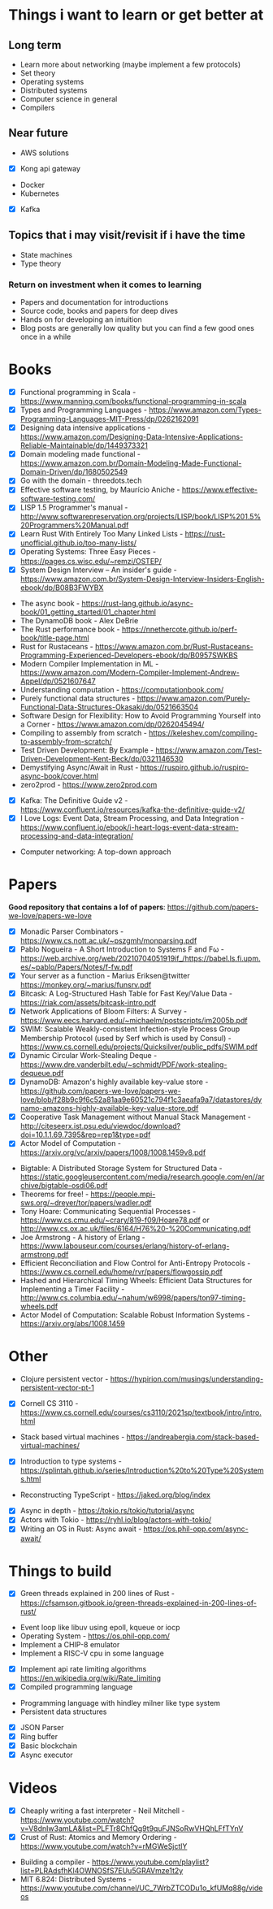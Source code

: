 # Things i want to learn or get better at

## Long term

- Learn more about networking (maybe implement a few protocols)
- Set theory
- Operating systems
- Distributed systems
- Computer science in general
- Compilers

## Near future

- AWS solutions
- [x] Kong api gateway
- Docker
- Kubernetes
- [x] Kafka

## Topics that i may visit/revisit if i have the time

- State machines
- Type theory

### Return on investment when it comes to learning

- Papers and documentation for introductions
- Source code, books and papers for deep dives
- Hands on for developing an intuition
- Blog posts are generally low quality but you can find a few good ones once in a while

# Books

- [x] Functional programming in Scala - https://www.manning.com/books/functional-programming-in-scala
- [x] Types and Programming Languages - https://www.amazon.com/Types-Programming-Languages-MIT-Press/dp/0262162091
- [x] Designing data intensive applications - https://www.amazon.com/Designing-Data-Intensive-Applications-Reliable-Maintainable/dp/1449373321
- [x] Domain modeling made functional - https://www.amazon.com.br/Domain-Modeling-Made-Functional-Domain-Driven/dp/1680502549
- [x] Go with the domain - threedots.tech
- [x] Effective software testing, by Maurício Aniche - https://www.effective-software-testing.com/
- [x] LISP 1.5 Programmer's manual - http://www.softwarepreservation.org/projects/LISP/book/LISP%201.5%20Programmers%20Manual.pdf
- [x] Learn Rust With Entirely Too Many Linked Lists - https://rust-unofficial.github.io/too-many-lists/
- [x] Operating Systems: Three Easy Pieces - https://pages.cs.wisc.edu/~remzi/OSTEP/
- [x] System Design Interview – An insider's guide - https://www.amazon.com.br/System-Design-Interview-Insiders-English-ebook/dp/B08B3FWYBX
- The async book - https://rust-lang.github.io/async-book/01_getting_started/01_chapter.html
- The DynamoDB book - Alex DeBrie
- The Rust performance book - https://nnethercote.github.io/perf-book/title-page.html
- Rust for Rustaceans - https://www.amazon.com.br/Rust-Rustaceans-Programming-Experienced-Developers-ebook/dp/B0957SWKBS
- Modern Compiler Implementation in ML - https://www.amazon.com/Modern-Compiler-Implement-Andrew-Appel/dp/0521607647
- Understanding computation - https://computationbook.com/
- Purely functional data structures - https://www.amazon.com/Purely-Functional-Data-Structures-Okasaki/dp/0521663504
- Software Design for Flexibility: How to Avoid Programming Yourself into a Corner - https://www.amazon.com/dp/0262045494/
- Compiling to assembly from scratch - https://keleshev.com/compiling-to-assembly-from-scratch/
- Test Driven Development: By Example - https://www.amazon.com/Test-Driven-Development-Kent-Beck/dp/0321146530
- Demystifying Async/Await in Rust - https://ruspiro.github.io/ruspiro-async-book/cover.html
- zero2prod - https://www.zero2prod.com
- [x] Kafka: The Definitive Guide v2 - https://www.confluent.io/resources/kafka-the-definitive-guide-v2/
- [x] I Love Logs: Event Data, Stream Processing, and Data Integration - https://www.confluent.io/ebook/i-heart-logs-event-data-stream-processing-and-data-integration/
- Computer networking: A top-down approach

# Papers
**Good repository that contains a lof of papers**: https://github.com/papers-we-love/papers-we-love

- [x] Monadic Parser Combinators - https://www.cs.nott.ac.uk/~pszgmh/monparsing.pdf
- [x] Pablo Nogueira - A Short Introduction to Systems F and Fω - https://web.archive.org/web/20210704051919if_/https://babel.ls.fi.upm.es/~pablo/Papers/Notes/f-fw.pdf
- [x] Your server as a function - Marius Eriksen@twitter https://monkey.org/~marius/funsrv.pdf
- [x] Bitcask: A Log-Structured Hash Table for Fast Key/Value Data - https://riak.com/assets/bitcask-intro.pdf
- [x] Network Applications of Bloom Filters: A Survey - https://www.eecs.harvard.edu/~michaelm/postscripts/im2005b.pdf
- [x] SWIM: Scalable Weakly-consistent Infection-style Process Group Membership Protocol (used by Serf which is used by Consul) - https://www.cs.cornell.edu/projects/Quicksilver/public_pdfs/SWIM.pdf
- [x] Dynamic Circular Work-Stealing Deque - https://www.dre.vanderbilt.edu/~schmidt/PDF/work-stealing-dequeue.pdf
- [x] DynamoDB: Amazon's highly available key-value store - https://github.com/papers-we-love/papers-we-love/blob/f28b9c9f6c52a81aa9e60521c794f1c3aeafa9a7/datastores/dynamo-amazons-highly-available-key-value-store.pdf
- [x] Cooperative Task Management without Manual Stack Management - http://citeseerx.ist.psu.edu/viewdoc/download?doi=10.1.1.69.7395&rep=rep1&type=pdf
- [x] Actor Model of Computation - https://arxiv.org/vc/arxiv/papers/1008/1008.1459v8.pdf
- Bigtable: A Distributed Storage System for Structured Data - https://static.googleusercontent.com/media/research.google.com/en//archive/bigtable-osdi06.pdf
- Theorems for free! - https://people.mpi-sws.org/~dreyer/tor/papers/wadler.pdf
- Tony Hoare: Communicating Sequential Processes - https://www.cs.cmu.edu/~crary/819-f09/Hoare78.pdf or http://www.cs.ox.ac.uk/files/6164/H76%20-%20Communicating.pdf
- Joe Armstrong - A history of Erlang - https://www.labouseur.com/courses/erlang/history-of-erlang-armstrong.pdf
- Efficient Reconciliation and Flow Control for Anti-Entropy Protocols - https://www.cs.cornell.edu/home/rvr/papers/flowgossip.pdf
- Hashed and Hierarchical Timing Wheels: Efficient Data Structures for Implementing a Timer Facility - http://www.cs.columbia.edu/~nahum/w6998/papers/ton97-timing-wheels.pdf
- Actor Model of Computation: Scalable Robust Information Systems - https://arxiv.org/abs/1008.1459

# Other

- Clojure persistent vector - https://hypirion.com/musings/understanding-persistent-vector-pt-1
- [x] Cornell CS 3110 - https://www.cs.cornell.edu/courses/cs3110/2021sp/textbook/intro/intro.html
- Stack based virtual machines - https://andreabergia.com/stack-based-virtual-machines/
- [x] Introduction to type systems - https://splintah.github.io/series/Introduction%20to%20Type%20Systems.html
- Reconstructing TypeScript - https://jaked.org/blog/index
- [x] Async in depth - https://tokio.rs/tokio/tutorial/async
- [x] Actors with Tokio - https://ryhl.io/blog/actors-with-tokio/
- [x] Writing an OS in Rust: Async await - https://os.phil-opp.com/async-await/

# Things to build

- [x] Green threads explained in 200 lines of Rust - https://cfsamson.gitbook.io/green-threads-explained-in-200-lines-of-rust/
- Event loop like libuv using epoll, kqueue or iocp
- Operating System - https://os.phil-opp.com/
- Implement a CHIP-8 emulator
- Implement a RISC-V cpu in some language
- [x] Implement api rate limiting algorithms https://en.wikipedia.org/wiki/Rate_limiting
- [x] Compiled programming language
- Programming language with hindley milner like type system
- Persistent data structures
- [x] JSON Parser
- [x] Ring buffer
- [x] Basic blockchain
- [x] Async executor

# Videos

- [x] Cheaply writing a fast interpreter - Neil Mitchell - https://www.youtube.com/watch?v=V8dnIw3amLA&list=PLFTr8ChfQg9t9quFJNSoRwVHQhLFfTYnV
- [x] Crust of Rust: Atomics and Memory Ordering - https://www.youtube.com/watch?v=rMGWeSjctlY
- Building a compiler - https://www.youtube.com/playlist?list=PLRAdsfhKI4OWNOSfS7EUu5GRAVmze1t2y
- MIT 6.824: Distributed Systems - https://www.youtube.com/channel/UC_7WrbZTCODu1o_kfUMq88g/videos
